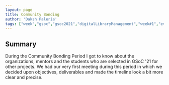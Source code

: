 ```yaml
---
layout: page
title: Community Bonding
author: 'Daksh Paleria'
tags: ["week","gsoc","gsoc2021","digitalLibraryManagement","week#1","eval#1"]
---
```


## Summary
During the Community Bonding Period I got to know about the organizations, mentors and the students who are selected in GSoC '21 for other projects. We had our very first meeting during this period in which we decided upon objectives, deliverables and made the timeline look a bit more clear and precise.